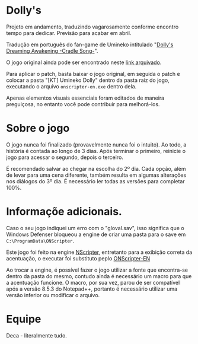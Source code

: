 # Dolly's

Projeto em andamento, traduzindo vagarosamente conforme encontro tempo para dedicar. Previsão para acabar em abril.

Tradução em português do fan-game de Umineko intitulado "[Dolly's Dreaming Awakening -Cradle Song-](https://vndb.org/v5057)".

O jogo original ainda pode ser encontrado neste [link arquivado](https://web.archive.org/web/20130120065944/http://xgamedata.com/demo4/g4257/).

Para aplicar o patch, basta baixar o jogo original, em seguida o patch e colocar a pasta "[KT] Umineko Dolly" dentro da pasta raiz do jogo, executando o arquivo ```onscripter-en.exe``` dentro dela.

Apenas elementos visuais essenciais foram editados de maneira preguiçosa, no entanto você pode contribuir para melhorá-los.

# Sobre o jogo

O jogo nunca foi finalizado (provavelmente nunca foi o intuito). Ao todo, a história é contada ao longo de 3 dias. Após terminar o primeiro, reinicie o jogo para acessar o segundo, depois o terceiro.

É recomendado salvar ao chegar na escolha do 2º dia. Cada opção, além de levar para uma cena diferente, também resulta em algumas alterações nos diálogos do 3º dia. É necessário ler todas as versões para completar 100%.


# Informaçõe adicionais.

Caso o seu jogo indiquei um erro com o "gloval.sav", isso significa que o Windows Defenser bloqueou a engine de criar uma pasta para o save em ```C:\ProgramData\ONScripter```.

Este jogo foi feito na engine [NScripter](https://nscripter.com/), entretanto para a exibição correta da acentuação, o executar foi substituto peplo [ONScripter-EN](https://github.com/Galladite27/ONScripter-EN)

Ao trocar a engine, é possível fazer o jogo utilizar a fonte que encontra-se dentro da pasta do mesmo, contudo ainda é necessário um macro para que a acentuação funcione. 
O macro, por sua vez, parou de ser compatível após a versão 8.5.3 do Notepad++, portanto é necessário utilizar uma versão inferior ou modificar o arquivo.

# Equipe

Deca - literalmente tudo.
